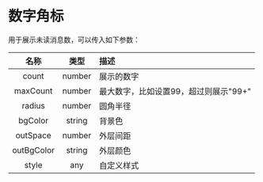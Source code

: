 # 数字角标

用于展示未读消息数，可以传入如下参数：

| 名称 | 类型 | 描述 |
| :-: | :-: | :- |
| count | number | 展示的数字 |
| maxCount | number | 最大数字，比如设置99，超过则展示"99+" |
| radius | number | 圆角半径 |
| bgColor | string | 背景色 |
| outSpace | number | 外层间距 |
| outBgColor | string | 外层颜色 |
| style | any | 自定义样式 |